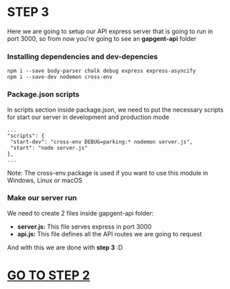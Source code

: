 # STEP 3

Here we are going to setup our API express server that is going to run in port 3000, so from now you're going to see an **gapgent-api** folder

### Installing dependencies and dev-depencies

```
npm i --save body-parser chalk debug express express-asyncify
npm i --save-dev nodemon cross-env
```

### Package.json scripts

In scripts section inside package.json, we need to put the necessary scripts for start our server in development and production mode
 ```
...
"scripts": {
  "start-dev": "cross-env DEBUG=parking:* nodemon server.js",
  "start": "node server.js"
},
...
```
Note: The cross-env package is used if you want to use this module in Windows, Linux or macOS

### Make our server run

We need to create 2 files inside gapgent-api folder:
* **server.js:** This file serves express in port 3000
* **api.js:** This file defines all the API routes we are going to request

And with this we are done with **step 3** :D

# [GO TO STEP 2](https://github.com/jegarcia28/gapgent/tree/step/2)